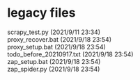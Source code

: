 # legacy files
scrapy_test.py (2021/9/11 23:34) <br>
proxy_recover.bat (2021/9/18 23:54) <br>
proxy_setup.bat (2021/9/18 23:54) <br>
todo_before_20210917.txt (2021/9/18 23:54) <br>
zap_setup.bat (2021/9/18 23:54) <br>
zap_spider.py (2021/9/18 23:54) <br>
